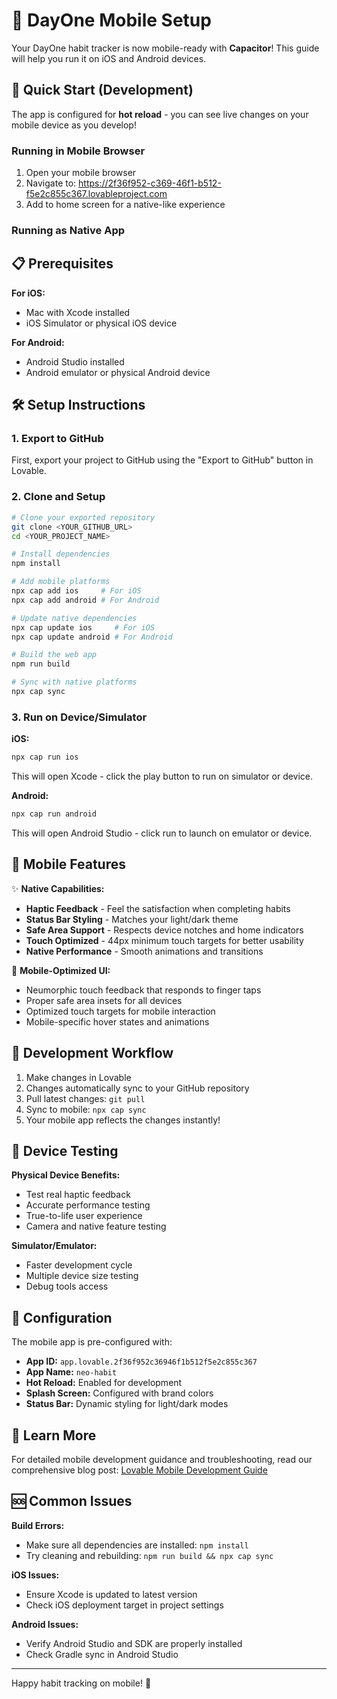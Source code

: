 # 📱 DayOne Mobile Setup

Your DayOne habit tracker is now mobile-ready with **Capacitor**! This guide will help you run it on iOS and Android devices.

## 🚀 Quick Start (Development)

The app is configured for **hot reload** - you can see live changes on your mobile device as you develop!

### Running in Mobile Browser
1. Open your mobile browser
2. Navigate to: https://2f36f952-c369-46f1-b512-f5e2c855c367.lovableproject.com
3. Add to home screen for a native-like experience

### Running as Native App

## 📋 Prerequisites

**For iOS:**
- Mac with Xcode installed
- iOS Simulator or physical iOS device

**For Android:**
- Android Studio installed
- Android emulator or physical Android device

## 🛠️ Setup Instructions

### 1. Export to GitHub
First, export your project to GitHub using the "Export to GitHub" button in Lovable.

### 2. Clone and Setup
```bash
# Clone your exported repository
git clone <YOUR_GITHUB_URL>
cd <YOUR_PROJECT_NAME>

# Install dependencies
npm install

# Add mobile platforms
npx cap add ios     # For iOS
npx cap add android # For Android

# Update native dependencies
npx cap update ios     # For iOS
npx cap update android # For Android

# Build the web app
npm run build

# Sync with native platforms
npx cap sync
```

### 3. Run on Device/Simulator

**iOS:**
```bash
npx cap run ios
```
This will open Xcode - click the play button to run on simulator or device.

**Android:**
```bash
npx cap run android
```
This will open Android Studio - click run to launch on emulator or device.

## 🎯 Mobile Features

✨ **Native Capabilities:**
- **Haptic Feedback** - Feel the satisfaction when completing habits
- **Status Bar Styling** - Matches your light/dark theme
- **Safe Area Support** - Respects device notches and home indicators
- **Touch Optimized** - 44px minimum touch targets for better usability
- **Native Performance** - Smooth animations and transitions

🎨 **Mobile-Optimized UI:**
- Neumorphic touch feedback that responds to finger taps
- Proper safe area insets for all devices
- Optimized touch targets for mobile interaction
- Mobile-specific hover states and animations

## 🔄 Development Workflow

1. Make changes in Lovable
2. Changes automatically sync to your GitHub repository
3. Pull latest changes: `git pull`
4. Sync to mobile: `npx cap sync`
5. Your mobile app reflects the changes instantly!

## 📱 Device Testing

**Physical Device Benefits:**
- Test real haptic feedback
- Accurate performance testing
- True-to-life user experience
- Camera and native feature testing

**Simulator/Emulator:**
- Faster development cycle
- Multiple device size testing
- Debug tools access

## 🔧 Configuration

The mobile app is pre-configured with:
- **App ID:** `app.lovable.2f36f952c36946f1b512f5e2c855c367`
- **App Name:** `neo-habit`
- **Hot Reload:** Enabled for development
- **Splash Screen:** Configured with brand colors
- **Status Bar:** Dynamic styling for light/dark modes

## 📖 Learn More

For detailed mobile development guidance and troubleshooting, read our comprehensive blog post: [Lovable Mobile Development Guide](https://lovable.dev/blogs/TODO)

## 🆘 Common Issues

**Build Errors:**
- Make sure all dependencies are installed: `npm install`
- Try cleaning and rebuilding: `npm run build && npx cap sync`

**iOS Issues:**
- Ensure Xcode is updated to latest version
- Check iOS deployment target in project settings

**Android Issues:**
- Verify Android Studio and SDK are properly installed
- Check Gradle sync in Android Studio

---

Happy habit tracking on mobile! 🎉